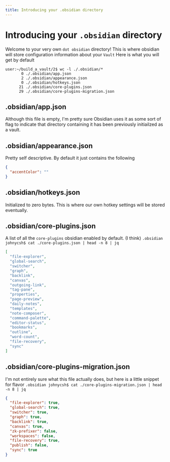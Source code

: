 ```yaml
---
title: Introducing your .obsidian directory 
---
```

# Introducing your `.obsidian` directory
Welcome to your very own  `dot obsidian` directory!
This is where obsidian will store configuration information about your `Vault`
Here is what you will get by default

```
user:~/build_a_vault/2$ wc -l ./.obsidian/* 
       0 ./.obsidian/app.json
       2 ./.obsidian/appearance.json
       0 ./.obsidian/hotkeys.json
      21 ./.obsidian/core-plugins.json
      29 ./.obsidian/core-plugins-migration.json
```

## .obsidian/app.json 
Although this file is empty, I'm pretty sure Obsidian uses it as some sort of flag to indicate that directory containing it has been previously initiailzed as a vault.

## .obsidian/appearance.json
Pretty self descriptive. By default it just contains the following
``` json
{
  "accentColor": ""
}
```
## .obsidian/hotkeys.json
Initialized to zero bytes. This is where our own hotkey settings will be stored eventually. 

## .obsidian/core-plugins.json
A  list of all the `core-plugins` obsidian enabled by default. (I think)
``` .obsidian johnycsh$ cat ./core-plugins.json | head -n 8 | jq ```

``` json
[
  "file-explorer",
  "global-search",
  "switcher",
  "graph",
  "backlink",
  "canvas",
  "outgoing-link",
  "tag-pane",
  "properties",
  "page-preview",
  "daily-notes",
  "templates",
  "note-composer",
  "command-palette",
  "editor-status",
  "bookmarks",
  "outline",
  "word-count",
  "file-recovery",
  "sync"
]
```



## .obsidian/core-plugins-migration.json
I'm not entirely sure what this file actually does, but here is a little snippet for flavor
``` .obsidian johnycsh$ cat ./core-plugins-migration.json | head -n 8 | jq ```
``` json
{
  "file-explorer": true,
  "global-search": true,
  "switcher": true,
  "graph": true,
  "backlink": true,
  "canvas": true,
  "zk-prefixer": false,
  "workspaces": false,
  "file-recovery": true,
  "publish": false,
  "sync": true
}
```



